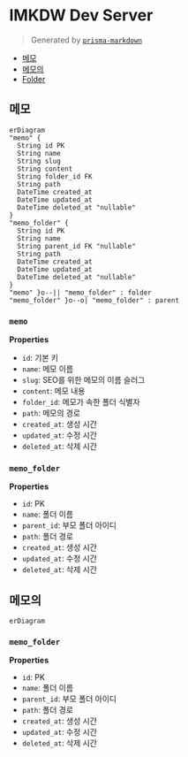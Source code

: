 # IMKDW Dev Server
> Generated by [`prisma-markdown`](https://github.com/samchon/prisma-markdown)

- [메모](#메모)
- [메모의](#메모의)
- [Folder](#folder)

## 메모
```mermaid
erDiagram
"memo" {
  String id PK
  String name
  String slug
  String content
  String folder_id FK
  String path
  DateTime created_at
  DateTime updated_at
  DateTime deleted_at "nullable"
}
"memo_folder" {
  String id PK
  String name
  String parent_id FK "nullable"
  String path
  DateTime created_at
  DateTime updated_at
  DateTime deleted_at "nullable"
}
"memo" }o--|| "memo_folder" : folder
"memo_folder" }o--o| "memo_folder" : parent
```

### `memo`

**Properties**
  - `id`: 기본 키
  - `name`: 메모 이름
  - `slug`: SEO를 위한 메모의 이름 슬러그
  - `content`: 메모 내용
  - `folder_id`: 메모가 속한 폴더 식별자
  - `path`: 메모의 경로
  - `created_at`: 생성 시간
  - `updated_at`: 수정 시간
  - `deleted_at`: 삭제 시간

### `memo_folder`

**Properties**
  - `id`: PK
  - `name`: 폴더 이름
  - `parent_id`: 부모 폴더 아이디
  - `path`: 폴더 경로
  - `created_at`: 생성 시간
  - `updated_at`: 수정 시간
  - `deleted_at`: 삭제 시간


## 메모의
```mermaid
erDiagram
```

### `memo_folder`

**Properties**
  - `id`: PK
  - `name`: 폴더 이름
  - `parent_id`: 부모 폴더 아이디
  - `path`: 폴더 경로
  - `created_at`: 생성 시간
  - `updated_at`: 수정 시간
  - `deleted_at`: 삭제 시간